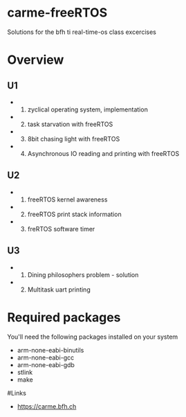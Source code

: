 # carme-freeRTOS

Solutions for the bfh ti real-time-os class excercises

# Overview

## U1

* 1) zyclical operating system, implementation
* 2) task starvation with freeRTOS
* 3) 8bit chasing light with freeRTOS
* 4) Asynchronous IO reading and printing with freeRTOS

## U2

* 1) freeRTOS kernel awareness
* 2) freeRTOS print stack information
* 3) freRTOS software timer

## U3

* 1) Dining philosophers problem - solution
* 2) Multitask uart printing

# Required packages

You'll need the following packages installed on your system
- arm-none-eabi-binutils
- arm-none-eabi-gcc
- arm-none-eabi-gdb
- stlink
- make

#Links

- https://carme.bfh.ch
